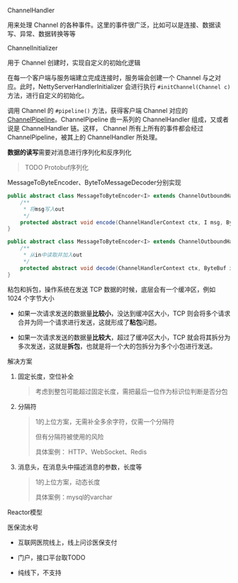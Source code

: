 ChannelHandler

用来处理 Channel 的各种事件。这里的事件很广泛，比如可以是连接、数据读写、异常、数据转换等等



ChannelInitializer

用于 Channel 创建时，实现自定义的初始化逻辑

在每一个客户端与服务端建立完成连接时，服务端会创建一个 Channel 与之对应。此时，NettyServerHandlerInitializer 会进行执行 `#initChannel(Channel c)` 方法，进行自定义的初始化。

调用 Channel 的 `#pipeline()` 方法，获得客户端 Channel 对应的 [ChannelPipeline](https://github.com/YunaiV/netty/blob/4.1/transport/src/main/java/io/netty/channel/ChannelPipeline.java)。ChannelPipeline 由一系列的 ChannelHandler 组成，又或者说是 ChannelHandler 链。这样， Channel 所有上所有的事件都会经过 ChannelPipeline，被其上的 ChannelHandler 所处理。



**数据的读写**需要对消息进行序列化和反序列化

> TODO  Protobuf序列化

MessageToByteEncoder、ByteToMessageDecoder分别实现

```java
public abstract class MessageToByteEncoder<I> extends ChannelOutboundHandlerAdapter {
    /**
     * 将msg写入out
     */
	protected abstract void encode(ChannelHandlerContext ctx, I msg, ByteBuf out) throws Exception;
}
```

```java
public abstract class MessageToByteEncoder<I> extends ChannelOutboundHandlerAdapter {
	/**
	 * 从in中读取并加入out
	 */
    protected abstract void decode(ChannelHandlerContext ctx, ByteBuf in, List<Object> out) throws Exception;
}
```



粘包和拆包，操作系统在发送 TCP 数据的时候，底层会有一个缓冲区，例如 1024 个字节大小

- 如果一次请求发送的数据量**比较小**，没达到缓冲区大小，TCP 则会将多个请求合并为同一个请求进行发送，这就形成了**粘包**问题。

- 如果一次请求发送的数据量**比较大**，超过了缓冲区大小，TCP 就会将其拆分为多次发送，这就是**拆包**，也就是将一个大的包拆分为多个小包进行发送。

解决方案

1. 固定长度，空位补全

   > 考虑到整包可能超过固定长度，需把最后一位作为标识位判断是否分包

2. 分隔符

   > 1的上位方案，无需补全多余字符，仅需一个分隔符
   >
   > 但有分隔符被使用的风险
   >
   > 具体案例： HTTP、WebSocket、Redis

3. 消息头，在消息头中描述消息的参数，长度等

   > 1的上位方案，动态长度
   >
   > 具体案例：mysql的varchar



Reactor模型

医保流水号

- 互联网医院线上，线上问诊医保支付

- 门户，接口平台取TODO
- 纯线下，不支持



